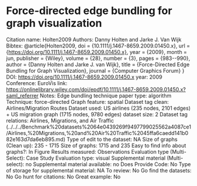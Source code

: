 # Force-directed edge bundling for graph visualization

Citation name: Holten2009
Authors: Danny Holten and Jarke J. Van Wijk
Bibtex: @article{Holten2009,
doi = {10.1111/j.1467-8659.2009.01450.x},
url = {https://doi.org/10.1111/j.1467-8659.2009.01450.x},
year = {2009},
month = jun,
publisher = {Wiley},
volume = {28},
number = {3},
pages = {983--990},
author = {Danny Holten and Jarke J. van Wijk},
title = {Force-Directed Edge Bundling for Graph Visualization},
journal = {Computer Graphics Forum}
}
DOI: https://doi.org/10.1111/j.1467-8659.2009.01450.x
year: 2009
Conference: EuroVis
link: https://onlinelibrary.wiley.com/doi/epdf/10.1111/j.1467-8659.2009.01450.x?saml_referrer
Notes: Edge bundling technique
paper type: algorithm
Technique: force-directed
Graph feature: spatial
Dataset tag clean: Airlines/Migration Routes
Dataset used: US airlines (235 nodes, 2101 edges) + US migration graph (1715 nodes, 9780 edges)
dataset size: 2
Dataset tag relations: Airlines, Migrations, and Air Traffic (../../../Benchmark%20datasets%2064e0439269f9497799025562a4087ce1/Airlines,%20Migrations,%20and%20Air%20Traffic%2045ffa6caedd141b082e163d7da6eb895.md)
Type of edit to the dataset: NA
Size of graphs (Clean up): 235 - 1715
Size of graphs: 1715 and 235
Easy to find info about graphs?: In Figure
Results measured: Observations
Evaluation type (Multi-Select): Case Study
Evaluation type: visual
Supplemental material (Multi-select): no
Supplemental material available: no
Does Provide Code: No
Type of storage for supplemental material: NA
To review: No
Go find the datasets: No
Go hunt for citations: No
Great example: No
